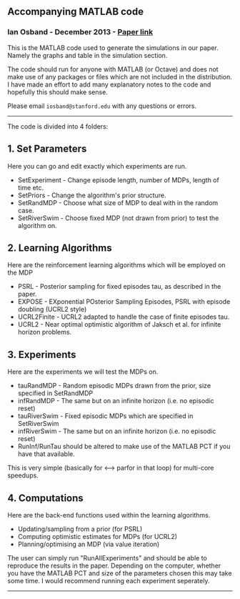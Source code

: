 ## Accompanying MATLAB code
### Ian Osband - December 2013 - [Paper link](http://arxiv.org/abs/1306.0940)


This is the MATLAB code used to generate the simulations in our paper.
Namely the graphs and table in the simulation section.

The code should run for anyone with MATLAB (or Octave) and does not make use of any packages or files which are not included in the distribution. I have made an effort to add many explanatory notes to the code and hopefully this should make sense.

Please email `iosband@stanford.edu` with any questions or errors.

------------------------------------------------------------------------------------------

The code is divided into 4 folders:

## 1. Set Parameters
Here you can go and edit exactly which experiments are run.

- SetExperiment - Change episode length, number of MDPs, length of time etc.
- SetPriors - Change the algorithm's prior structure.
- SetRandMDP - Choose what size of MDP to deal with in the random case.
- SetRiverSwim - Choose fixed MDP (not drawn from prior) to test the algorithm on.

## 2. Learning Algorithms
Here are the reinforcement learning algorithms which will be employed on the MDP

- PSRL - Posterior sampling for fixed episodes tau, as described in the paper.
- EXPOSE - EXponential POsterior Sampling Episodes, PSRL with episode doubling (UCRL2 style)
- UCRL2Finite - UCRL2 adapted to handle the case of finite episodes tau.
- UCRL2 - Near optimal optimistic algorithm of Jaksch et al. for infinite horizon problems.

## 3. Experiments
Here are the experiments we will test the MDPs on.

- tauRandMDP - Random episodic MDPs drawn from the prior, size specified in SetRandMDP
- infRandMDP - The same but on an infinite horizon (i.e. no episodic reset)
- tauRiverSwim - Fixed episodic MDPs which are specified in SetRiverSwim
- infRiverSwim - The same but on an infinite horizon (i.e. no episodic reset)
- RunInf/RunTau should be altered to make use of the MATLAB PCT if you have that available.

This is very simple (basically for <--> parfor in that loop) for multi-core speedups.

## 4. Computations
Here are the back-end functions used within the learning algorithms.

- Updating/sampling from a prior (for PSRL)
- Computing optimistic estimates for MDPs (for UCRL2)
- Planning/optimising an MDP (via value iteration)

The user can simply run "RunAllExperiments" and should be able to reproduce the results in the paper. Depending on the computer, whether you have the MATLAB PCT and size of the parameters chosen this may take some time. I would recommend running each experiment seperately.

------------------------------------------------------------------------------------------

